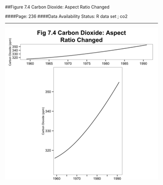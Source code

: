 ##Figure 7.4 Carbon Dioxide: Aspect Ratio Changed

####Page: 236
####Data Availability Status: R data set ; co2
***
![`Carbon Dioxide: Aspect Ratio Changed`](fig07-04_carbon-dioxide-aspect-ratio-changed.png)


